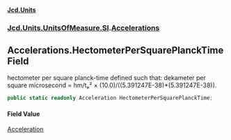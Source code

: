 #### [Jcd.Units](index.md 'index')
### [Jcd.Units.UnitsOfMeasure.SI](Jcd.Units.UnitsOfMeasure.SI.md 'Jcd.Units.UnitsOfMeasure.SI').[Accelerations](Accelerations.md 'Jcd.Units.UnitsOfMeasure.SI.Accelerations')

## Accelerations.HectometerPerSquarePlanckTime Field

hectometer per square planck-time defined such that: dekameter per square microsecond = hm/tₚ² × (10.0)/((5.391247E-38)*(5.391247E-38)).

```csharp
public static readonly Acceleration HectometerPerSquarePlanckTime;
```

#### Field Value
[Acceleration](Acceleration.md 'Jcd.Units.UnitTypes.Acceleration')